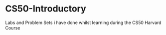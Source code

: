 # CS50-Introductory
Labs and Problem Sets i have done whilst learning during the CS50 Harvard Course
